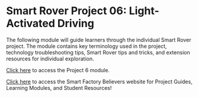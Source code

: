 # Smart Rover Project 06: Light-Activated Driving
The following module will guide learners through the individual Smart Rover project. The module contains key terminology used in the project, technology troubleshooting tips, Smart Rover tips and tricks, and extension resources for individual exploration. 

[Click here](https://smartfactorybelievers.deloitte.com/curriculum-resources/lessons/25/overview) to access the Project 6 module.

[Click here](https://smartfactorybelievers.deloitte.com/) to access the Smart Factory Believers website for Project Guides, Learning Modules, and Student Resources!
